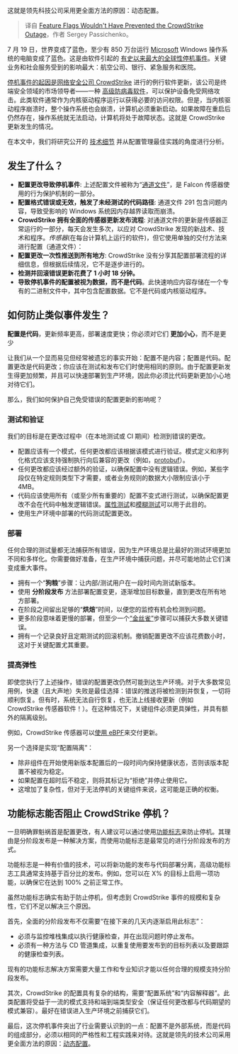 
<!--
title: 功能标志无法阻止CrowdStrike停机
cover: https://cdn.thenewstack.io/media/2023/03/6e187c75-multiple-national-flags80.jpg
-->

这就是领先科技公司采用更全面方法的原因：动态配置。

> 译自 [Feature Flags Wouldn't Have Prevented the CrowdStrike Outage](https://thenewstack.io/feature-flags-wouldnt-have-prevented-the-crowdstrike-outage/)，作者 Sergey Passichenko。

7 月 19 日，世界变成了蓝色，至少有 850 万台运行 [Microsoft](https://news.microsoft.com/?utm_content=inline+mention) Windows 操作系统的电脑变成了蓝色。这是由软件引起的 [有史以来最大的全球性停机事件](https://thenewstack.io/crowdstrike-a-wake-up-call-for-ebpf-based-endpoint-security/)。关键业务和社会服务受到的影响最大：航空公司、银行、紧急服务和医院。

[停机事件的起因是网络安全公司 CrowdStrike](https://www.crowdstrike.com/?utm_content=inline+mention) 进行的例行软件更新，该公司是终端安全领域的市场领导者——一种 [高级防病毒软件](https://thenewstack.io/crowdstrike-a-wake-up-call-for-ebpf-based-endpoint-security/)，可以保护设备免受网络攻击。此类软件通常作为内核驱动程序运行以获得必要的访问权限。但是，当内核驱动程序崩溃时，整个操作系统也会崩溃，计算机必须重新启动。如果故障在重启后仍然存在，操作系统就无法启动，计算机将处于故障状态。这就是 CrowdStrike 更新发生的情况。

在本文中，我们将研究公开的 [技术细节](https://www.crowdstrike.com/falcon-content-update-remediation-and-guidance-hub/) 并从配置管理最佳实践的角度进行分析。

## 发生了什么？

- **配置更改导致停机事件**: 上述配置文件被称为“[通道文件](https://supportportal.crowdstrike.com/s/article/ka16T000000wuddQAA)”，是 Falcon 传感器使用的行为保护机制的一部分。
- **配置格式错误或无效，触发了未经测试的代码路径**: 通道文件 291 包含问题内容，导致受影响的 Windows 系统因内存越界读取而崩溃。
- **CrowdStrike 拥有全面的传感器更新发布流程**: 对通道文件的更新是传感器正常运行的一部分，每天会发生多次，以应对 CrowdStrike 发现的新战术、技术和程序。*传感器*(在每台计算机上运行的软件)，但它使用单独的交付方法来进行配置（通道文件）：
- **配置更改一次性推送到所有地方**: CrowdStrike 没有分享其配置部署流程的详细信息，但根据后续情况，它不是逐步进行的。
- **检测并回滚错误更新花费了 1 小时 18 分钟。**
- **导致停机事件的配置被视为数据，而不是代码**。此快速响应内容存储在一个专有的二进制文件中，其中包含配置数据。它不是代码或内核驱动程序。

## 如何防止类似事件发生？

**配置是代码**，更新频率更高，部署速度更快；你必须对它们 **更加小心**，而不是更少

让我们从一个显而易见但经常被遗忘的事实开始：配置不是内容；配置是代码。配置更改是代码更改；你应该在测试和发布它们时使用相同的原则。由于配置更新发生得更加频繁，并且可以快速部署到生产环境，因此你必须比代码更新更加小心地对待它们。

那么，我们如何保护自己免受错误的配置更新的影响呢？

### 测试和验证

我们的目标是在更改过程中（在本地测试或 CI 期间）检测到错误的更改。

- 配置应该有一个模式，任何更改都应该根据该模式进行验证。模式定义和序列化格式应该支持强制执行向后兼容的更改（例如，[protobuf](https://protobuf.dev/)）。 
- 任何更改都应该经过额外的验证，以确保配置中没有逻辑错误。例如，某些字段仅在特定规则类型下才需要，或者业务规则的数据大小限制应该小于 4MB。
- 代码应该使用所有（或至少所有重要的）配置不变式进行测试，以确保配置更改不会在代码中触发逻辑错误。[属性测试](https://jessitron.com/2013/04/25/property-based-testing-what-is-it/)和[模糊测试](https://thenewstack.io/developers-are-buzzing-on-fuzzing/)可以用于此目的。 
- 使用生产环境中部署的代码测试配置更改。

### 部署

任何合理的测试量都无法捕获所有错误，因为生产环境总是比最好的测试环境更加不同和多样化。你需要做好准备，在生产环境中捕获问题，并尽可能地防止它们演变成重大事件。

- 拥有一个“**狗粮**”步骤：让内部/测试用户在一段时间内测试新版本。 
- 使用 **分阶段发布** 方法部署配置变更，逐渐增加目标数量，直到更改在所有地方部署。
- 在阶段之间留出足够的“**烘焙**”时间，以便您的监控有机会检测到问题。
- 更多阶段意味着更慢的部署，但至少一个[“金丝雀”](https://thenewstack.io/5-deployment-strategies-the-pros-and-cons/)步骤可以捕获大多数关键错误。
- 拥有一个记录良好且定期测试的回滚机制。撤销配置更改不应该花费数小时，这对于关键配置尤其重要。

### 提高弹性

即使您执行了上述操作，错误的配置更改仍然可能到达生产环境。对于大多数常见用例，快速（且大声地）失败是最佳选择：错误的推送将被检测到并恢复，一切将顺利恢复。但有时，系统无法自行恢复，也无法上线接收更新（例如 CrowdStrike 传感器软件！）。在这种情况下，关键组件必须更具弹性，并具有额外的隔离级别。

例如，CrowdStrike 传感器可以[使用 eBPF](https://www.brendangregg.com/blog/2024-07-22/no-more-blue-fridays.html)来交付更新。

另一个选择是实现“配置隔离”：

- 除非组件在开始使用新版本配置后的一段时间内保持健康状态，否则该版本配置不被视为稳定。
- 如果配置在超时后不稳定，则将其标记为“拒绝”并停止使用它。
- 这增加了复杂性，但对于无法停机的关键组件来说，这可能是正确的权衡。

## 功能标志能否阻止 CrowdStrike 停机？

一旦明确罪魁祸首是配置更改，有人建议可以通过使用[功能标志](https://thenewstack.io/what-are-the-next-steps-for-feature-flags/)来防止停机。其理由是分阶段发布是一种解决方案，而使用功能标志是最常见的进行分阶段发布的方式。

功能标志是一种有价值的技术，可以将新功能的发布与代码部署分离，高级功能标志工具通常支持基于百分比的发布。例如，您可以在 X% 的目标上启用一项功能，以确保它在达到 100% 之前正常工作。

虽然功能标志确实有助于防止停机，但考虑到 CrowdStrike 事件的规模和复杂性，它们不足以解决三个原因。

首先，全面的分阶段发布不仅需要“在接下来的几天内逐渐启用此标志”：

- 必须与监控堆栈集成以执行健康检查，并在出现问题时停止发布。
- 必须有一种方法与 CD 管道集成，以重复使用要发布到的目标列表以及要跟踪的健康检查列表。

现有的功能标志解决方案需要大量工作和专业知识才能以任何合理的规模支持分阶段发布。

其次，CrowdStrike 的配置具有复杂的结构，需要“配置系统”和“内容解释器”。此类配置将受益于一流的模式支持和端到端类型安全（保证任何更改都与代码期望的模式兼容）。最好在错误进入生产环境之前捕获它们。

最后，这次停机事件突出了行业需要认识到的一点：配置不是外部系统，而是代码的组成部分，必须以相同的严格性和工程实践来对待。这就是领先的技术公司采用更全面方法的原因：[动态配置](https://thenewstack.io/how-static-config-management-kills-developer-productivity/)。
